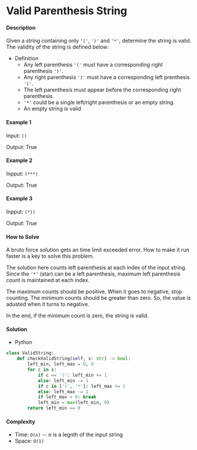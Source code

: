 # Valid Parenthesis String

#### Description

Given a string containing only `'('`, `')'` and `'*'`, determine the string is valid. The validity of the string is defined below:

- Definition
    - Any left parenthesis `'('` must have a corresponding right parenthesis `')'`.
    - Any right parenthesis `')'` must have a corresponding left prenthesis `'('`.
    - The left parenthesis must appear before the corresponding right parenthesis.
    - `'*'` could be a single left/right parenthesis or an empty string.
    - An empty string is valid

#### Example 1

Input: `()`

Output: True

#### Example 2

Inpput: `(***)`

Output: True

#### Example 3

Inpput: `(*))`

Output: True

#### How to Solve

A bruto force solution gets an time limit exceeded error. How to make it run faster is a key to solve this problem.

The solution here counts left parenthesis at each index of the input string. Since the `'*'` (star) can be a left parenthesis, maximum left parenthesis count is maintained at each index.

The maximum counts should be positive. When it goes to negative, stop counting. The minimum counts should be greater than zero. So, the value is adusted when it turns to negative.

In the end, if the minimum count is zero, the string is valid.

#### Solution
- Python

```python
class ValidString:
    def checkValidString(self, s: str) -> bool:
        left_min, left_max = 0, 0
        for c in s:
            if c == '(': left_min += 1
            else: left_min -= 1
            if c in ['(', '*']: left_max += 1
            else: left_max -= 1
            if left_max < 0: break
            left_min = max(left_min, 0)
        return left_min == 0
```

#### Complexity
- Time: `O(n)` -- n is a legnth of the input string
- Space: `O(1)`
